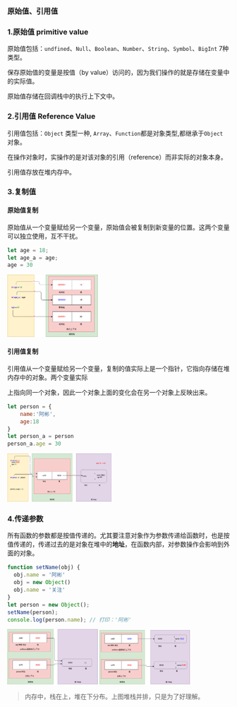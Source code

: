 ### 原始值、引用值

### 1.原始值 primitive value

原始值包括：`undfined`、`Null`、`Boolean`、`Number`、`String`、`Symbol`、`BigInt` 7种类型。

保存原始值的变量是按值（by value）访问的，因为我们操作的就是存储在变量中的实际值。

原始值存储在回调栈中的执行上下文中。



### 2.引用值  **Reference Value**

引用值包括：`Object` 类型一种, `Array`、`Function`都是对象类型,都继承于`Object `对象。

在操作对象时，实操作的是对该对象的引用（reference）而非实际的对象本身。

引用值存放在堆内存中。

### 3.复制值

#### 原始值复制

原始值从一个变量赋给另一个变量，原始值会被复制到新变量的位置。这两个变量可以独立使用，互不干扰。

```javascript
let age = 18;
let age_a = age;
age = 30
```

<img src="../../../image/s/primitive_value.png" alt="primitive_value" style="zoom:20%;" />

#### 引用值复制

引用值从一个变量赋给另一个变量，复制的值实际上是一个指针，它指向存储在堆内存中的对象。两个变量实际

上指向同一个对象，因此一个对象上面的变化会在另一个对象上反映出来。

```javascript
let person = {
	name:'阿彬',
	age:18
}
let person_a = person
person_a.age = 30
```

<img src="../../../image/s/Reference_value.png" alt="Reference_value" style="zoom:23%;" />

### 4.传递参数

所有函数的参数都是按值传递的。尤其要注意对象作为参数传递给函数时，也是按值传递的，传递过去的是对象在堆中的**地址**，在函数内部，对参数操作会影响到外面的对象。

```javascript
function setName(obj) {
  obj.name = '阿彬'
  obj = new Object()
  obj.name = '关注'
}
let person = new Object();
setName(person);
console.log(person.name); // 打印：'阿彬'
```

<img src="../../../image/s/Reference_fn1.png" alt="Reference_fn1" style="zoom:20%;" />

<img src="../../../image/s/Reference_fn2.png" alt="Reference_fn2" style="zoom:20%;" />

> 内存中，栈在上，堆在下分布。上图堆栈并排，只是为了好理解。 



[1]: https://www.geeksforgeeks.org/primitive-and-reference-value-in-javascript/#:~:text=Reference%20Value%3A%20JavaScript%20provides%20three,actual%20value%20that%20is%20stored.
[2]: https://www.zhenghao.io/posts/javascript-memory
[3]: https://anil-pace.medium.com/memory-allocations-in-js-30269d5a0e30
[4]: https://felixgerschau.com/javascript-memory-management/

